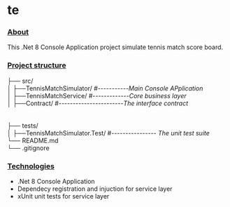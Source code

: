 # te

### <ins>About</ins>
This .Net 8 Console Application project simulate tennis match score board.



### <ins>Project structure</ins>


├── src/<br>
│   ├──TennisMatchSimulator/ #-----------*Main Console APplication*<br>
│   ├──TennisMatchService/ #-------------*Core business layer*<br>
│   ├──Contract/ #-----------------------*The interface contract*<br>
<br><br>
├── tests/<br>
│   ├──TennisMatchSimulator.Test/       #---------------- *The unit test suite*<br>
└── README.md<br>
└── .gitignore<br>

### <ins>Technologies<ins>
* .Net 8 Console Application<br> 
* Dependecy registration and injuction for service layer <br>
* xUnit unit tests for service layer  <br>
